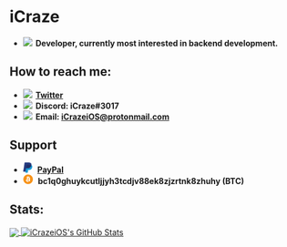 # iCraze

* <img src="https://github.com/iCrazeiOS/iCrazeiOS/blob/main/tools.png?raw=true" width="15px" style="margin-right:2px;"> **Developer, currently most interested in backend development.**

## How to reach me:
* <img src="https://github.com/iCrazeiOS/iCrazeiOS/blob/main/twitter.png?raw=true" width="17.5px" style="margin-right:2px;"> **[Twitter](https://twitter.com/iCrazeiOS)**
* <img src="https://github.com/iCrazeiOS/iCrazeiOS/blob/main/discord.png?raw=true" width="17.5px" style="margin-right:2px;"> **Discord: iCraze#3017**
* <img src="https://github.com/iCrazeiOS/iCrazeiOS/blob/main/email.png?raw=true" width="18px" style="margin-right:2px;"> **Email: iCrazeiOS@protonmail.com**

## Support
* <img src="https://github.com/iCrazeiOS/iCrazeiOS/blob/main/paypal.png?raw=true" width="16px" style="margin-right:5px;"> **[PayPal](https://paypal.me/iCrazeiOS)**
* <img src="https://github.com/iCrazeiOS/iCrazeiOS/blob/main/bitcoin.png?raw=true" width="17px" style="margin-right:5px;"> **bc1q0ghuykcutljjyh3tcdjv88ek8zjzrtnk8zhuhy (BTC)**

## Stats:
<a href="#stats">
  <img align="center" src="https://github-readme-stats.vercel.app/api/top-langs/?username=iCrazeiOS&hide=Makefile&theme=react">
</a>
<a href="#stats">
  <img align="center" src="https://github-readme-stats.vercel.app/api?username=iCrazeiOS&show_icons=true&line_height=27&count_private=true&theme=react" alt="iCrazeiOS's GitHub Stats">
</a>
